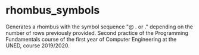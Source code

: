 # rhombus_symbols
Generates a rhombus with the symbol sequence "@ . or ." depending on the number of rows previously provided.
Second practice of the Programming Fundamentals course of the first year of Computer Engineering at the UNED, course 2019/2020.
